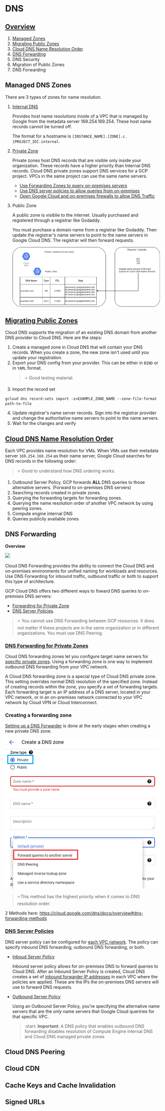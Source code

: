 # DNS

## [Overview](https://cloud.google.com/dns/docs/overview)
1. [Managed Zones](#Managed-DNS-Zones)
1. [Migrating Public Zones](##Migrating-Public-Zones)
1. [Cloud DNS Name Resolution Order](##Cloud-DNS-Name-Resolution-Order)
1. [DNS Forwarding](##DNS-Forwarding)
1. DNS Security
1. Migration of Public Zones
1. DNS Forwarding

## Managed DNS Zones
There are 3 types of zones for name resolution.
1. [Internal DNS](https://cloud.google.com/compute/docs/internal-dns)

    Provides host name resolutions inside of a VPC that is managed by Google from the metadata server 169.254.169.254. These host name records cannot be turned off.

    The format for a hostname is `[INSTANCE_NAME].[ZONE].c.[PROJECT_ID].internal`.

1. [Private Zone](https://cloud.google.com/dns/docs/best-practices#best_practices_for_private_zones)

    Private zones host DNS records that are visible only inside your organization. These records have a higher priority than Internal DNS records. Cloud DNS private zones support DNS services for a GCP project. VPCs in the same project can use the same name servers.

    * [Use Forwarding Zones to query on-premises servers](https://cloud.google.com/dns/docs/best-practices#use_forwarding_zones_to_query_on-premises_servers)
    * [Use DNS server policies to allow queries from on-premises](https://cloud.google.com/dns/docs/best-practices#use_dns_server_policies_to_allow_queries_from_on-premises)
    * [Open Google Cloud and on-premises firewalls to allow DNS Traffic](https://cloud.google.com/dns/docs/best-practices#open-google-cloud-and-on-premises-firewalls)

1. Public Zone

    A public zone is visiblie to the internet. Usually purchased and registered through a registrar like Godaddy.

    You must purchase a domain name from a registrar like Godaddy. Then update the registrar's name servers to point to the name servers in Google Cloud DNS. The registrar will then forward requests.

    ![](./registrar-to-clouddns.png)

## [Migrating Public Zones](https://cloud.google.com/dns/docs/migrating)

Cloud DNS supports the migration of an existing DNS domain from another DNS provider to Cloud DNS. Here are the steps:

1. Create a managed zone in Cloud DNS that will contain your DNS records. When you create a zone, the new zone isn't used until you update your registration.
2. Export your DNS config from your provider. This can be either in `BIND` or in `YAML` format.
    > :star: Good testing material.
3. Import the record set
```gcloud
gcloud dns record-sets import -z=EXAMPLE_ZONE_NAME --zone-file-format path-to-file
```
4. Update registrar's name server records. Sign into the registrar provider and change the authoritative name servers to point to the name servers.
5. Wait for the changes and verify

## [Cloud DNS Name Resolution Order](https://cloud.google.com/dns/docs/vpc-name-res-order)

Each VPC provides name resolution for VMs. When VMs use their metadata server `169.254.169.254` as their name server, Google Cloud searches for DNS records in the following order:

>:star: Good to understand how DNS ordering works.
    
1. Outbound Server Policy. GCP forwards <b>ALL</b> DNS queries to those alternative servers. (Forward to on-premises DNS servers)
1. Searching records created in private zones.
1. Querying the forwarding targets for forwarding zones.
1. Querying the name resolution order of another VPC network by using peering zones.
1. Compute engine internal DNS
1. Queries publicily available zones

## DNS Forwarding

<b>Overview</b>

![](https://miro.medium.com/max/1050/1*XLg81YrApCmGZt1ECScQDg.png)

Cloud DNS Forwarding provides the ability to connect the Cloud DNS and on-premises environments for unified naming for workloads and resources. Use DNS Forwarding for inbound traffic, outbound traffic or both to support this type of architecture.

GCP Cloud DNS offers two different ways to foward DNS queries to on-premises DNS servers:
*  [Forwarding for Private Zone](###DNS-Forwarding-for-Private-Zones)
* [DNS Server Policies](###DNS-Server-policies).

> :star: You cannot use DNS Forwarding between GCP resources. It does not matter if these projects are in the same organization or in different organizations. You must use DNS Peering.

### [DNS Forwarding for Private Zones](https://cloud.google.com/dns/docs/overview#dns-forwarding-zones)

Cloud DNS forwarding zones let you configure target name servers for <u>specific private zones</u>. Using a forwarding zone is one way to implement outbound DNS forwarding from your VPC network.

A Cloud DNS forwarding zone is a special type of Cloud DNS private zone. This setting overrides normal DNS resolution of the specified zone. Instead of creating records within the zone, you specify a set of forwarding targets. Each forwarding target is an IP address of a DNS server, located in your VPC network, or in an on-premises network connected to your VPC network by Cloud VPN or Cloud Interconnect.

### Creating a forwarding zone

[Setting up a DNS Forwarder](https://cloud.google.com/dns/docs/zones#creating-forwarding-zones) is done at the early stages when creating a new private DNS zone.

![](./dns-forwarding-private-zone.png)


>:star:This method has the highest priority when it comes to DNS resolution order.

2 Methods here: https://cloud.google.com/dns/docs/overview#dns-forwarding-methods

### [DNS Server Policies](https://cloud.google.com/dns/docs/overview#dns-server-policy)

DNS server policy can be configured for <u>each VPC network</u>.  The policy can specify inbound DNS forwarding, outbound DNS forwarding, or both.
* [Inboud Server Policy](https://cloud.google.com/dns/docs/overview#dns-server-policy-in)

  Inbound server policy allows for on-premises DNS to forward queries to Cloud DNS. After an Inbound Server Policy is created, Cloud DNS creates a set of [inbound forwarder IP addresses]((https://cloud.google.com/dns/docs/policies#list-in-entrypoints)) in each VPC where the policies are applied. These are the IPs the on-premises DNS servers will use to forward DNS requests.

* [Outbound Server Policy](https://cloud.google.com/dns/docs/overview#dns-server-policy-out)

  Using an Outbound Server Policy, you're specifying the  alternative name servers that are the <i>only</i> name servers that Google Cloud queriries for that specific VPC.
  > :start: <b>Important</b>: A DNS policy that enables outbound DNS forwarding disables resolution of Compute Engine internal DNS and Cloud DNS managed private zones

  

## Cloud DNS Peering

## Cloud CDN

## Cache Keys and Cache Invalidation

## Signed URLs